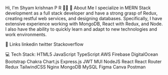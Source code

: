 



Hi, I'm Shyam krishnan P R 🧑‍💻
🍃 About Me
I specialize in MERN Stack development as a full stack developer and have a strong grasp of Redux, creating restful web services, and designing databases. Specifically, I have extensive experience working with MongoDB, React with Redux, and Node. I also have the ability to quickly learn and adapt to new technologies and work environments.

🔗 Links
linkedin twitter Stackoverflow

💻 Tech Stack:
HTML5 JavaScript TypeScript AWS Firebase DigitalOcean Bootstrap Chakra Chart.js Express.js JWT MUI NodeJS React React Router Redux TailwindCSS Nginx MongoDB MySQL Figma Canva Postman


